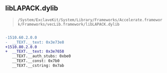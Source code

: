 ## libLAPACK.dylib

> `/System/ExclaveKit/System/Library/Frameworks/Accelerate.framework/Frameworks/vecLib.framework/libLAPACK.dylib`

```diff

-1510.60.2.0.0
-  __TEXT.__text: 0x3e73e8
+1510.80.2.0.0
+  __TEXT.__text: 0x3e7658
   __TEXT.__auth_stubs: 0xbe0
   __TEXT.__const: 0x7b0
   __TEXT.__cstring: 0x7ab

```
